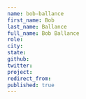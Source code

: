 ```yaml
---
name: bob-ballance
first_name: Bob
last_name: Ballance
full_name: Bob Ballance
role: 
city: 
state: 
github: 
twitter: 
project: 
redirect_from: 
published: true
---
```


